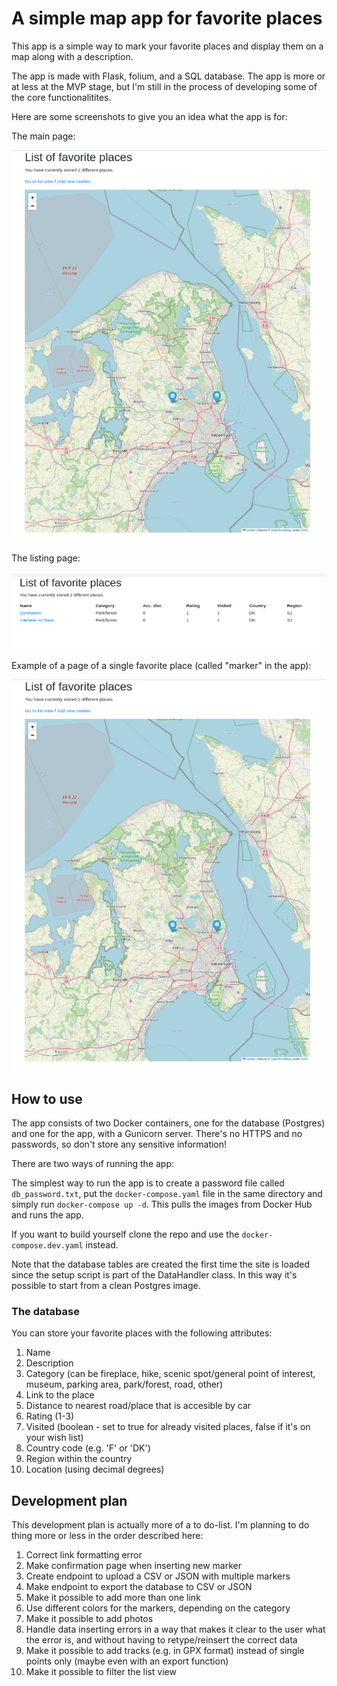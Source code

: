 # A simple map app for favorite places

This app is a simple way to mark your favorite places and display them on a map along with a description. 

The app is made with Flask, folium, and a SQL database. The app is more or at less at the MVP stage, but I'm still in the process of developing some of the core functionalitites.

Here are some screenshots to give you an idea what the app is for:

The main page:

![Alt text](main_page.png "The main page")

The listing page:

![Alt text](list_page.png "The list page")

Example of a page of a single favorite place (called "marker" in the app):

![Alt text](main_page.png "The main page")

## How to use

The app consists of two Docker containers, one for the database (Postgres) and one for the app, with a Gunicorn server. There's no HTTPS and no passwords, so don't store any sensitive information!

There are two ways of running the app:

The simplest way to run the app is to create a password file called `db_password.txt`, put 
the `docker-compose.yaml` file in the same directory and simply run 
`docker-compose up -d`. This pulls the images from Docker Hub and runs the 
app. 

If you want to build yourself clone the repo and use the `docker-compose.dev.yaml` instead.

Note that the database tables are created the first time the site is loaded since the setup script is part of the DataHandler class. In this way it's possible to start from a clean Postgres image. 

### The database

You can store your favorite places with the following attributes:

1. Name
2. Description
3. Category (can be fireplace, hike, scenic spot/general point of interest, museum, parking area, park/forest, road, other)
4. Link to the place
5. Distance to nearest road/place that is accesible by car
6. Rating (1-3)
7. Visited (boolean - set to true for already visited places, false if it's on your wish list)
8. Country code (e.g. 'F' or 'DK')
9. Region within the country
10. Location (using decimal degrees)

## Development plan

This development plan is actually more of a to do-list. I'm planning to do thing more or less in the order described here:

1. Correct link formatting error
2. Make confirmation page when inserting new marker
3. Create endpoint to upload a CSV or JSON with multiple markers
4. Make endpoint to export the database to CSV or JSON
6. Make it possible to add more than one link
7. Use different colors for the markers, depending on the category
6. Make it possible to add photos
5. Handle data inserting errors in a way that makes it clear to the user what the error is, and without having to retype/reinsert the correct data
7. Make it possible to add tracks (e.g. in GPX format) instead of single points only (maybe even with an export function)
8. Make it possible to filter the list view
